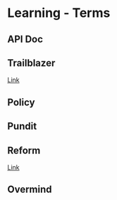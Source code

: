 # Learning - Terms

## API Doc

## Trailblazer
[Link](guide/general-en.md)

## Policy

## Pundit

## Reform
[Link](guide/reform-en.md)

## Overmind
